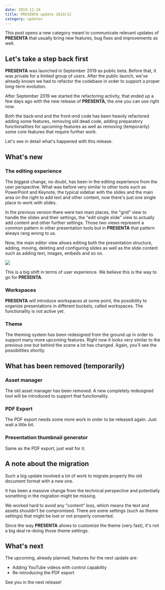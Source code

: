 ```yaml
---
date: 2019-12-24
title: PRESENTA update 2019/12
category: updates
---
```


This post opens a new category meant to communicate relevant updates of **PRESENTA** that usually bring new features, bug fixes and improvements as well.

## Let's take a step back first

**PRESENTA** was launched in September 2019 as public beta. Before that, it was private for a limited group of users. After the public launch, we've already known we had to refactor the codebase in order to support a proper long-term evolution.

After September 2019 we started the refactoring activity, that ended up a few days ago with the new release of **PRESENTA**, the one you can use right now.

Both the back-end and the front-end code has been heavily refactored adding some features, removing old dead code, adding preparatory functionalities for upcoming-features as well as removing (temporarily) some core features that require further work.

Let's see in detail what's happened with this release.

## What's new

### The editing experience

The biggest change, no doubt, has been in the editing experience from the user perspective. What was before very similar to other tools such as PowerPoint and Keynote, the typical sidebar with the slides and the main area on the right to add text and other content, now there's just one single place to work with slides.

In the previous version there were two main places, the "grid" view to handle the slides and their settings, the "edit single slide" view to actually add content and other further settings. Those two views represent a common pattern in other presentation tools but in **PRESENTA** that pattern always rang wrong to us.

Now, the main editor view allows editing both the presentation structure, adding, moving, deleting and configuring slides as well as the slide content such as adding text, images, embeds and so on.

![](feature.gif)

This is a big shift in terms of user experience. We believe this is the way to go for **PRESENTA**.

### Workspaces

**PRESENTA** will introduce workspaces at some point, the possibility to organize presentations in different buckets, called workspaces. The functionality is not active yet.

### Theme

The theming system has been redesigned from the ground up in order to support many more upcoming features. Right now it looks very similar to the previous one but behind the scene a lot has changed. Again, you'll see the possibilities shortly.

## What has been removed (temporarily)

### Asset manager

The old asset manager has been removed. A new completely redesigned tool will be introduced to support that functionality.

### PDF Export

The PDF export needs some more work in order to be released again. Just wait a little bit.

### Presentation thumbnail generator

Same as the PDF export, just wait for it.

## A note about the migration

Such a big update involved a lot of work to migrate properly the old document format with a new one. 

It has been a massive change from the technical perspective and potentially something in the migration might be missing. 

We worked hard to avoid any "content" loss, which means the text and assets shouldn't be compromised. There are some settings (such as theme settings) that might be lost or not properly converted. 

Since the way **PRESENTA** allows to customize the theme (very fast), it's not a big deal re-doing those theme settings.

## What's next

The upcoming, already planned, features for the next update are:

- Adding YouTube videos with control capability
- Re-introducing the PDF export

See you in the next release!